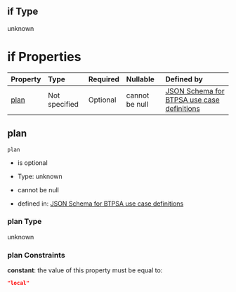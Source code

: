 ## if Type

unknown

# if Properties

| Property      | Type          | Required | Nullable       | Defined by                                                                                                                                                                                                                                  |
| :------------ | :------------ | :------- | :------------- | :------------------------------------------------------------------------------------------------------------------------------------------------------------------------------------------------------------------------------------------ |
| [plan](#plan) | Not specified | Optional | cannot be null | [JSON Schema for BTPSA use case definitions](btpsa-usecase-properties-services-items-allof-1-then-allof-18-then-allof-1-if-properties-plan.md "undefined#/properties/services/items/allOf/1/then/allOf/18/then/allOf/1/if/properties/plan") |

## plan



`plan`

*   is optional

*   Type: unknown

*   cannot be null

*   defined in: [JSON Schema for BTPSA use case definitions](btpsa-usecase-properties-services-items-allof-1-then-allof-18-then-allof-1-if-properties-plan.md "undefined#/properties/services/items/allOf/1/then/allOf/18/then/allOf/1/if/properties/plan")

### plan Type

unknown

### plan Constraints

**constant**: the value of this property must be equal to:

```json
"local"
```
